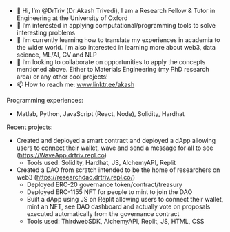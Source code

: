 - 👋 Hi, I’m @DrTriv (Dr Akash Trivedi), I am a Research Fellow & Tutor in Engineering at the University of Oxford
- 👀 I’m interested in applying computational/programming tools to solve interesting problems
- 🌱 I’m currently learning how to translate my experiences in academia to the wider world. I'm also interested in learning more about web3, data science, ML/AI, CV and NLP
- 💞️ I’m looking to collaborate on opportunities to apply the concepts mentioned above. Either to Materials Engineering (my PhD research area) or any other cool projects!
- 📫 How to reach me: www.linktr.ee/akash

Programming experiences:
- Matlab, Python, JavaScript (React, Node), Solidity, Hardhat

Recent projects:
- Created and deployed a smart contract and deployed a dApp allowing users to connect their wallet, wave and send a message for all to see (https://WaveApp.drtriv.repl.co)
    - Tools used: Solidity, Hardhat, JS, AlchemyAPI, Replit
- Created a DAO from scratch intended to be the home of researchers on web3 (https://researchdao.drtriv.repl.co/)
    - Deployed ERC-20 governance token/contract/treasury 
    - Deployed ERC-1155 NFT for people to mint to join the DAO
    - Built a dApp using JS on Replit allowing users to connect their wallet, mint an NFT, see DAO dashboard and actually vote on proposals executed automatically from the governance contract
    - Tools used: ThirdwebSDK, AlchemyAPI, Replit, JS, HTML, CSS

<!---
DrTriv/DrTriv is a ✨ special ✨ repository because its `README.md` (this file) appears on your GitHub profile.
You can click the Preview link to take a look at your changes.
--->
